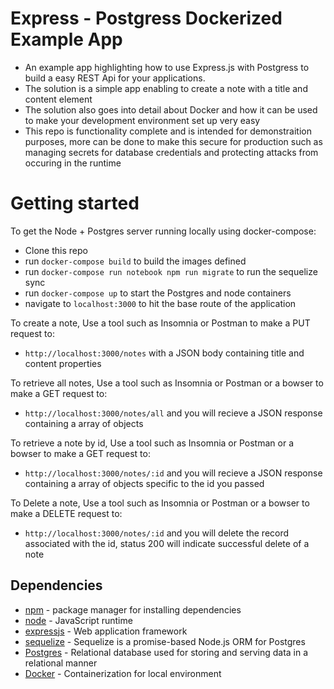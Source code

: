 # Express - Postgress Dockerized Example App
- An example app highlighting how to use Express.js with Postgress to build a easy REST Api for your applications.
- The solution is a simple app enabling to create a note with a title and content element
- The solution also goes into detail about Docker and how it can be used to make your development environment set up very easy
- This repo is functionality complete and is intended for demonstraition purposes, more can be done to make this secure for production such as managing secrets for database credentials and protecting attacks from occuring in the runtime

# Getting started

To get the Node + Postgres server running locally using docker-compose:

- Clone this repo
- run `docker-compose build` to build the images defined 
- run `docker-compose run notebook npm run migrate` to run the sequelize sync
- run `docker-compose up` to start the Postgres and node containers
- navigate to `localhost:3000` to hit the base route of the application

To create a note, Use a tool such as Insomnia or Postman to make a PUT request to:
- `http://localhost:3000/notes` with a JSON body containing title and content properties

To retrieve all notes, Use a tool such as Insomnia or Postman or a bowser to make a GET request to:
- `http://localhost:3000/notes/all` and you will recieve a JSON response containing a array of objects

To retrieve a note by id, Use a tool such as Insomnia or Postman or a bowser to make a GET request to:
- `http://localhost:3000/notes/:id` and you will recieve a JSON response containing a array of objects specific to the id you passed

To Delete a note, Use a tool such as Insomnia or Postman or a bowser to make a DELETE request to:
- `http://localhost:3000/notes/:id` and you will delete the record associated with the id, status 200 will indicate successful delete of a note

## Dependencies
- [npm](https://www.npmjs.com/) - package manager for installing dependencies
- [node](https://nodejs.org/en/) - JavaScript runtime
- [expressjs](https://github.com/expressjs/express) - Web application framework 
- [sequelize](https://sequelize.org/) - Sequelize is a promise-based Node.js ORM for Postgres
- [Postgres](https://www.postgresql.org/) - Relational database used for storing and serving data in a relational manner
- [Docker](https://www.docker.com/) - Containerization for local environment



